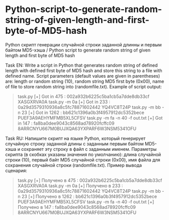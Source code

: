 # Python-script-to-generate-random-string-of-given-length-and-first-byte-of-MD5-hash
Python скрипт генерации случайной строки заданной длинны и первым байтом MD5-хэша / Python script to generate random string of given length and first byte of MD5 hash

Task EN: Write a script in Python that generates random string of defined length with defined first byte of MD5 hash and store this string to a file with defined name. Script parameters (default values are given in parentheses) are: length or random string (10), random string MD5 first byte (0x00), name of file to store random string into (randomfile.txt).
Example of script output:
>task.py
[+] Got in 475 : 002a932b6225c5ba1cb5a7dde8db33cf XASGXRVA0A
>task.py -m 0a
[+] Got in 233 : 0a29d3579310936a8c5fc78871602442 YQ4VC8T24P
>task.py -m bb -n 23
[+] Got in 1262 : bb621c1396a0b3f4957912dc5352bece PUEF3A9AEHYMFMB5XL5CFSV
>task.py -m fa -n 40 -f out.txt
[+] Got in 147 : fa8ba0dee9043c8568ad78920fcffc09 8ARRCNYU667M0BUJXQA63YXPARF6W3NSM5341OFU

Task RU: Напишите скрипт на языке Python, который генерирует случайную строку заданной длины с заданным первым байтом MD5-хэша и сохраняет эту строку в файл с заданным именем. Параметры скрипта (в скобках указаны значения по умолчанию): длина случайной строки (10), первый байт MD5 случайной строки (0x00), имя файла для сохранения случайной строки (randomfile.txt).
Пример вывода сценария:
>task.py
[+] Получено в 475 : 002a932b6225c5ba1cb5a7dde8db33cf XASGXRVA0A
>task.py -m 0a
[+] Получено в 233 : 0a29d3579310936a8c5fc78871602442 YQ4VC8T24P
>task.py -m bb -n 23
[+] Получено в 1262 : bb621c1396a0b3f4957912dc5352bece PUEF3A9AEHYMFMB5XL5CFSV
>task.py -m fa -n 40 -f out.txt
[+] Получено в 147 : fa8ba0dee9043c8568ad78920fcffc09 8ARRCNYU667M0BUJXQA63YXPARF6W3NSM5341OFU
